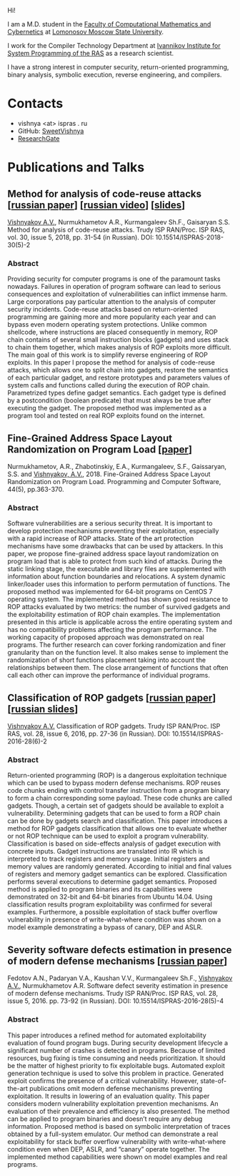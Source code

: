 Hi!

I am a M.D. student in the [Faculty of Computational Mathematics and Cybernetics](https://cs.msu.ru/en) at [Lomonosov Moscow State University](https://www.msu.ru/en/).

I work for the Compiler Technology Department at [Ivannikov Institute for System Programming of the RAS](http://www.ispras.ru/en/) as a research scientist.

I have a strong interest in computer security, return-oriented programming, binary analysis, symbolic execution, reverse engineering, and compilers.

# Contacts

 * vishnya \<at\> ispras . ru
 * GitHub: [SweetVishnya](https://github.com/SweetVishnya)
 * [ResearchGate](https://www.researchgate.net/profile/Alexey_Vishnyakov)

# Publications and Talks

## Method for analysis of code-reuse attacks \[[russian&nbsp;paper](http://www.ispras.ru/proceedings/docs/2018/30/5/isp_30_2018_5_31.pdf)\] \[[russian&nbsp;video](https://vimeo.com/298786113)\] \[[slides](vishnyakov-isprasopen2018.pdf)\]

<u>Vishnyakov A.V.</u>, Nurmukhametov A.R., Kurmangaleev Sh.F., Gaisaryan S.S. Method for analysis of code-reuse attacks. Trudy ISP RAN/Proc. ISP RAS, vol. 30, issue 5, 2018, pp. 31-54 (in Russian). DOI: 10.15514/ISPRAS-2018-30(5)-2

### Abstract

Providing security for computer programs is one of the paramount tasks nowadays. Failures in operation of program software can lead to serious consequences and exploitation of vulnerabilities can inflict immense harm. Large corporations pay particular attention to the analysis of computer security incidents. Code-reuse attacks based on return-oriented programming are gaining more and more popularity each year and can bypass even modern operating system protections. Unlike common shellcode, where instructions are placed consequently in memory, ROP chain contains of several small instruction blocks (gadgets) and uses stack to chain them together, which makes analysis of ROP exploits more difficult. The main goal of this work is to simplify reverse engineering of ROP exploits. In this paper I propose the method for analysis of code-reuse attacks, which allows one to split chain into gadgets, restore the semantics of each particular gadget, and restore prototypes and parameters values of system calls and functions called during the execution of ROP chain. Parametrized types define gadget semantics. Each gadget type is defined by a postcondition (boolean predicate) that must always be true after executing the gadget. The proposed method was implemented as a program tool and tested on real ROP exploits found on the internet.

## Fine-Grained Address Space Layout Randomization on Program Load \[[paper](https://link.springer.com/article/10.1134%2FS0361768818050080)\]

Nurmukhametov, A.R., Zhabotinskiy, E.A., Kurmangaleev, S.F., Gaissaryan, S.S. and <u>Vishnyakov, A.V.</u>, 2018. Fine-Grained Address Space Layout Randomization on Program Load. Programming and Computer Software, 44(5), pp.363-370.

### Abstract

Software vulnerabilities are a serious security threat. It is important to develop protection mechanisms preventing their exploitation, especially with a rapid increase of ROP attacks. State of the art protection mechanisms have some drawbacks that can be used by attackers. In this paper, we propose fine-grained address space layout randomization on program load that is able to protect from such kind of attacks. During the static linking stage, the executable and library files are supplemented with information about function boundaries and relocations. A system dynamic linker/loader uses this information to perform permutation of functions. The proposed method was implemented for 64-bit programs on CentOS 7 operating system. The implemented method has shown good resistance to ROP attacks evaluated by two metrics: the number of survived gadgets and the exploitability estimation of ROP chain examples. The implementation presented in this article is applicable across the entire operating system and has no compatibility problems affecting the program performance. The working capacity of proposed approach was demonstrated on real programs. The further research can cover forking randomization and finer granularity than on the function level. It also makes sense to implement the randomization of short functions placement taking into account the relationships between them. The close arrangement of functions that often call each other can improve the performance of individual programs.

## Classification of ROP gadgets \[[russian&nbsp;paper](http://www.ispras.ru/proceedings/docs/2016/28/6/isp_28_2016_6_27.pdf)\] \[[russian&nbsp;slides](gadgets.pdf)\]

<u>Vishnyakov A.V.</u> Classification of ROP gadgets. Trudy ISP RAN/Proc. ISP RAS, vol. 28, issue 6, 2016, pp. 27-36 (in Russian). DOI: 10.15514/ISPRAS-2016-28(6)-2

### Abstract

Return-oriented programming (ROP) is a dangerous exploitation technique which can be used to bypass modern defense mechanisms. ROP reuses code chunks ending with control transfer instruction from a program binary to form a chain corresponding some payload. These code chunks are called gadgets. Though, a certain set of gadgets should be available to exploit a vulnerability. Determining gadgets that can be used to form a ROP chain can be done by gadgets search and classification. This paper introduces a method for ROP gadgets classification that allows one to evaluate whether or not ROP technique can be used to exploit a program vulnerability. Classification is based on side-effects analysis of gadget execution with concrete inputs. Gadget instructions are translated into IR which is interpreted to track registers and memory usage. Initial registers and memory values are randomly generated. According to initial and final values of registers and memory gadget semantics can be explored. Classification performs several executions to determine gadget semantics. Proposed method is applied to program binaries and its capabilities were demonstrated on 32-bit and 64-bit binaries from Ubuntu 14.04. Using classification results program exploitability was confirmed for several examples. Furthermore, a possible exploitation of stack buffer overflow vulnerability in presence of write-what-where condition was shown on a model example demonstrating a bypass of canary, DEP and ASLR.

## Severity software defects estimation in presence of modern defense mechanisms \[[russian&nbsp;paper](http://www.ispras.ru/proceedings/docs/2016/28/5/isp_28_2016_5_73.pdf)\]

Fedotov A.N., Padaryan V.A., Kaushan V.V., Kurmangaleev Sh.F., <u>Vishnyakov A.V.</u>, Nurmukhametov A.R. Software defect severity estimation in presence of modern defense mechanisms. Trudy ISP RAN/Proc. ISP RAS, vol. 28, issue 5, 2016. pp. 73-92 (in Russian). DOI: 10.15514/ISPRAS-2016-28(5)-4

### Abstract

This paper introduces a refined method for automated exploitability evaluation of found program bugs. During security development lifecycle a significant number of crashes is detected in programs. Because of limited resources, bug fixing is time consuming and needs prioritization. It should be the matter of highest priority to fix exploitable bugs. Automated exploit generation technique is used to solve this problem in practice. Generated exploit confirms the presence of a critical vulnerability. However, state-of-the-art publications omit modern defense mechanisms preventing exploitation. It results in lowering of an evaluation quality. This paper considers modern vulnerability exploitation prevention mechanisms. An evaluation of their prevalence and efficiency is also presented. The method can be applied to program binaries and doesn’t require any debug information. Proposed method is based on symbolic interpretation of traces obtained by a full-system emulator. Our method can demonstrate a real exploitability for stack buffer overflow vulnerability with write-what-where condition even when DEP, ASLR, and “canary” operate together. The implemented method capabilities were shown on model examples and real programs.
